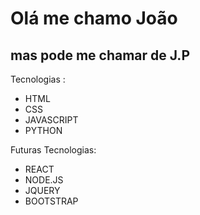 <h1>Olá me chamo João </h1>
<h2>mas pode me chamar de J.P</h2>

Tecnologias :
<ul>
    <li>HTML</li>
    <li>CSS</li>
    <li>JAVASCRIPT</li>
    <li>PYTHON</li>
</ul>
Futuras Tecnologias:
<ul>
    <li>REACT</li>
    <li>NODE.JS</li>
    <li>JQUERY</li>
    <li>BOOTSTRAP</li>
</ul>
